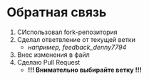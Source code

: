 # Обратная связь 
1. СИспользовал fork-репозитория
2. Сделал ответвление от текущей ветки
   - *например, feedback_denny7794*
3. Внес изменения в файл
4. Сделаю Pull Request
   - **!!! Внимательно выбирайте ветку !!!** 
